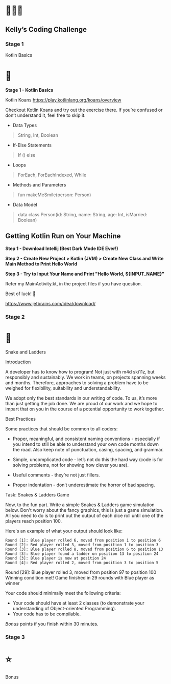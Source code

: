 # 👩🏻‍💻
## Kelly’s Coding Challenge

### Stage 1
Kotlin Basics

# 🍼

**Stage 1 - Kotlin Basics**

Kotlin Koans
https://play.kotlinlang.org/koans/overview

Checkout Kotlin Koans and try out the exercise there.
If you’re confused or don’t understand it, feel free to skip it.

- Data Types
> String, Int, Boolean

- If-Else Statements
> If () else

- Loops
> ForEach, ForEachIndexed, While

- Methods and Parameters
> fun makeMeSmile(person: Person)

- Data Model
> data class Person(id: String, name: String, age: Int, isMarried: Boolean)

## Getting Kotlin Run on Your Machine

**Step 1 - Download Intellij (Best Dark Mode IDE Ever!)**

**Step 2 - Create New Project > Kotlin (JVM) > Create New Class and Write Main Method to Print Hello World**

**Step 3 - Try to Input Your Name and Print "Hello World, ${INPUT_NAME}"**

Refer my MainActivity.kt, in the project files if you have question.

Best of luck! 🎉

https://www.jetbrains.com/idea/download/

### Stage 2
# 🐍

Snake and Ladders

Introduction

A developer has to know how to program! Not just with m4d ski11z, but responsibly
and sustainably. We work in teams, on projects spanning weeks and months. Therefore,
approaches to solving a problem have to be weighed for flexibility, suitability
and understandability.

We adopt only the best standards in our writing of code. To us, it’s more than
just getting the job done. We are proud of our work and we hope to impart that
on you in the course of a potential opportunity to work together.

Best Practices

Some practices that should be common to all coders:
* Proper, meaningful, and consistent naming conventions - especially if you
  intend to still be able to understand your own code months down the road.
  Also keep note of punctuation, casing, spacing, and grammar.

* Simple, uncomplicated code - let’s not do this the hard way (code is for
  solving problems, not for showing how clever you are).

* Useful comments - they’re not just fillers.

* Proper indentation - don’t underestimate the horror of bad spacing.

Task: Snakes & Ladders Game

Now, to the fun part. Write a simple Snakes & Ladders game simulation below.
Don't worry about the fancy graphics, this is just a game simulation. All you
need to do is to print out the output of each dice roll until one of the
players reach position 100.

Here's an example of what your output should look like:

```
Round [1]: Blue player rolled 6, moved from position 1 to position 6
Round [2]: Red player rolled 3, moved from position 1 to position 3
Round [3]: Blue player rolled 8, moved from position 6 to position 13
Round [3]: Blue player found a ladder on position 13 to position 24
Round [3]: Blue player is now at position 24
Round [4]: Red player rolled 2, moved from position 3 to position 5
```
Round [29]: Blue player rolled 3, moved from position 97 to position 100
Winning condition met!
Game finished in 29 rounds with Blue player as winner


Your code should minimally meet the following criteria:

* Your code should have at least 2 classes (to demonstrate your understanding
  of Object-oriented Programming).
* Your code has to be compilable.

*Bonus* points if you finish within 30 minutes.

### Stage 3
# ⭐
Bonus
